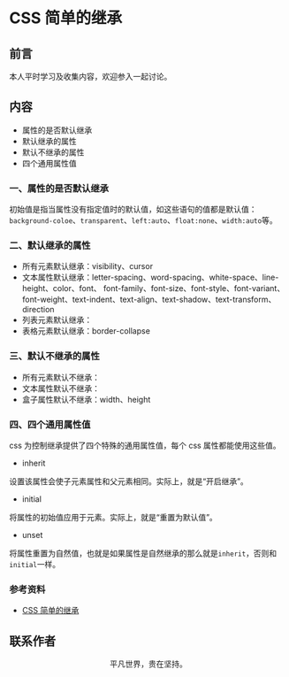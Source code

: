 # CSS 简单的继承

## 前言

本人平时学习及收集内容，欢迎参入一起讨论。

## 内容

- 属性的是否默认继承
- 默认继承的属性
- 默认不继承的属性
- 四个通用属性值

### 一、属性的是否默认继承

初始值是指当属性没有指定值时的默认值，如这些语句的值都是默认值：`background-coloe`、`transparent`、`left:auto`、`float:none`、`width:auto`等。

### 二、默认继承的属性

- 所有元素默认继承：visibility、cursor
- 文本属性默认继承：letter-spacing、word-spacing、white-space、line-height、color、font、 font-family、font-size、font-style、font-variant、font-weight、text-indent、text-align、text-shadow、text-transform、direction
- 列表元素默认继承：
- 表格元素默认继承：border-collapse

### 三、默认不继承的属性

- 所有元素默认不继承：
- 文本属性默认不继承：
- 盒子属性默认不继承：width、height

### 四、四个通用属性值

css 为控制继承提供了四个特殊的通用属性值，每个 css 属性都能使用这些值。

- inherit

设置该属性会使子元素属性和父元素相同。实际上，就是“开启继承”。

- initial

将属性的初始值应用于元素。实际上，就是“重置为默认值”。

- unset

将属性重置为自然值，也就是如果属性是自然继承的那么就是`inherit`，否则和`initial`一样。

### 参考资料

- [CSS 简单的继承](https://juejin.im/post/5dcb89186fb9a04a752ba034)

## 联系作者

<div align="center">
    <p>
        平凡世界，贵在坚持。
    </p>
    <img :src="$withBase('/about/contact.png')" />
</div>
